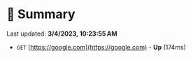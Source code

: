 # 📖 Summary
Last updated: **3/4/2023, 10:23:55 AM**

- `GET` [https://google.com](https://google.com) - **Up** (174ms)
